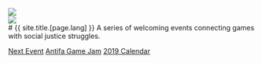 <!-- Intro Header -->
<body id="page-top">
<section class="intro bg-yellow">
  <div class="intro-body">
   <div class="bird-left">
   <img src="/img/bird-left.jpg" class="starburst" />
   </div>
   <div class="bird-right">
   <img src="/img/bird-right.jpg" class="starburst-rev" />
   </div>
   <div class="container">
   <div class="row">
   <div class="col-md-8 col-md-offset-2 intro-text-box" markdown="1">
# {{ site.title.[page.lang] }}
A series of welcoming events connecting games with social justice struggles.

  <a href="{{ site.fbev }}/2483939685012205/" class="btn btn-success btn-lg" target="_blank">Next Event</a> 
  <a href="{{ site.antifajam }}" class="btn btn-warning btn-lg">Antifa Game Jam</a> 
  <a href="#schedule" class="btn btn-info btn-lg">2019 Calendar</a>
   </div>
   </div>
   <div class="row">
<div class="col-lg-6 col-lg-offset-3 text-center">
<a class="btn btn-circle" href="https://{{ site.fb }}" target="_blank"><i class="fab fa-facebook-f animated"></i></a> 
<a class="btn btn-circle" href="https://{{ site.twitter }}" target="_blank"><i class="fab fa-twitter animated" style="margin-left: -4px; margin-top: -7px;"></i></a> 
<a class="btn btn-circle" href="mailto:{{ site.email }}"><i class="fa fa-envelope animated" style="margin-left: -2px; margin-top: -1px;"></i></a> 
<a class="btn btn-circle" href="https://{{ site.itch }}" target="_blank"><i class="fa fa-gamepad animated" style="margin-left: -4px; margin-top: -7px;"></i></a> 
  		</div>
 		</div>
   </div>
  </div>
</section>
